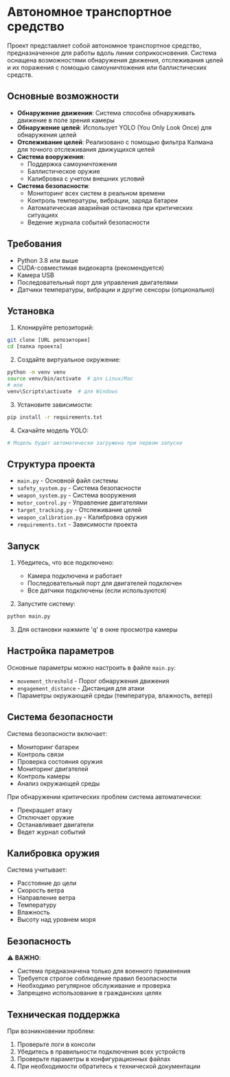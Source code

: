 # Автономное транспортное средство

Проект представляет собой автономное транспортное средство, предназначенное для работы вдоль линии соприкосновения. Система оснащена возможностями обнаружения движения, отслеживания целей и их поражения с помощью самоуничтожения или баллистических средств.

## Основные возможности

- **Обнаружение движения**: Система способна обнаруживать движение в поле зрения камеры
- **Обнаружение целей**: Использует YOLO (You Only Look Once) для обнаружения целей
- **Отслеживание целей**: Реализовано с помощью фильтра Калмана для точного отслеживания движущихся целей
- **Система вооружения**: 
  - Поддержка самоуничтожения
  - Баллистическое оружие
  - Калибровка с учетом внешних условий
- **Система безопасности**:
  - Мониторинг всех систем в реальном времени
  - Контроль температуры, вибрации, заряда батареи
  - Автоматическая аварийная остановка при критических ситуациях
  - Ведение журнала событий безопасности

## Требования

- Python 3.8 или выше
- CUDA-совместимая видеокарта (рекомендуется)
- Камера USB
- Последовательный порт для управления двигателями
- Датчики температуры, вибрации и другие сенсоры (опционально)

## Установка

1. Клонируйте репозиторий:
```bash
git clone [URL репозитория]
cd [папка проекта]
```

2. Создайте виртуальное окружение:
```bash
python -m venv venv
source venv/bin/activate  # для Linux/Mac
# или
venv\Scripts\activate  # для Windows
```

3. Установите зависимости:
```bash
pip install -r requirements.txt
```

4. Скачайте модель YOLO:
```bash
# Модель будет автоматически загружена при первом запуске
```

## Структура проекта

- `main.py` - Основной файл системы
- `safety_system.py` - Система безопасности
- `weapon_system.py` - Система вооружения
- `motor_control.py` - Управление двигателями
- `target_tracking.py` - Отслеживание целей
- `weapon_calibration.py` - Калибровка оружия
- `requirements.txt` - Зависимости проекта

## Запуск

1. Убедитесь, что все подключено:
   - Камера подключена и работает
   - Последовательный порт для двигателей подключен
   - Все датчики подключены (если используются)

2. Запустите систему:
```bash
python main.py
```

3. Для остановки нажмите 'q' в окне просмотра камеры

## Настройка параметров

Основные параметры можно настроить в файле `main.py`:

- `movement_threshold` - Порог обнаружения движения
- `engagement_distance` - Дистанция для атаки
- Параметры окружающей среды (температура, влажность, ветер)

## Система безопасности

Система безопасности включает:

- Мониторинг батареи
- Контроль связи
- Проверка состояния оружия
- Мониторинг двигателей
- Контроль камеры
- Анализ окружающей среды

При обнаружении критических проблем система автоматически:
- Прекращает атаку
- Отключает оружие
- Останавливает двигатели
- Ведет журнал событий

## Калибровка оружия

Система учитывает:
- Расстояние до цели
- Скорость ветра
- Направление ветра
- Температуру
- Влажность
- Высоту над уровнем моря

## Безопасность

⚠️ **ВАЖНО**: 
- Система предназначена только для военного применения
- Требуется строгое соблюдение правил безопасности
- Необходимо регулярное обслуживание и проверка
- Запрещено использование в гражданских целях

## Техническая поддержка

При возникновении проблем:
1. Проверьте логи в консоли
2. Убедитесь в правильности подключения всех устройств
3. Проверьте параметры в конфигурационных файлах
4. При необходимости обратитесь к технической документации
